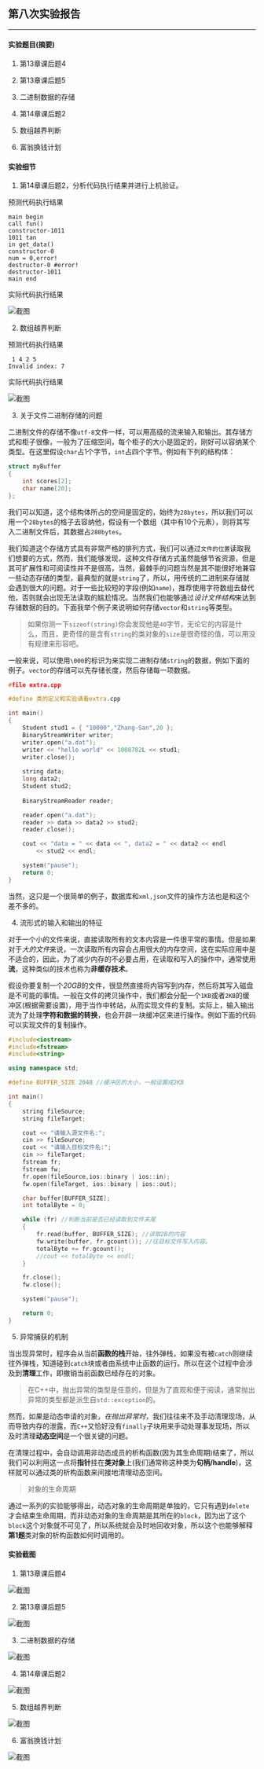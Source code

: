 ## 第八次实验报告

***

#### 实验题目(摘要)

1. 第13章课后题4

2. 第13章课后题5

3. 二进制数据的存储

4. 第14章课后题2

5. 数组越界判断

6. 富翁换钱计划

#### 实验细节

1. 第14章课后题2，分析代码执行结果并进行上机验证。

预测代码执行结果

```
main begin
call fun()
constructor-1011
1011 tan
in get_data()
constructor-0
num = 0,error!
destructor-0 #error!
destructor-1011
main end
```

实际代码执行结果

![截图](../.image/e37.png)

2. 数组越界判断

预测代码执行结果

```
 1 4 2 5
Invalid index: 7

```

实际代码执行结果

![截图](../.image/e38.png)

3. 关于文件二进制存储的问题

二进制文件的存储不像`utf-8`文件一样，可以用高级的流来输入和输出。其存储方式和柜子很像，一般为了压缩空间，每个柜子的大小是固定的，刚好可以容纳某个类型。在这里假设`char`占1个字节，`int`占四个字节。例如有下列的结构体：

```cpp
struct myBuffer
{
    int scores[2];
    char name[20];
};
```

我们可以知道，这个结构体所占的空间是固定的，始终为`28bytes`，所以我们可以用一个`28bytes`的格子去容纳他，假设有一个数组（其中有10个元素），则将其写入二进制文件后，其数据占`280bytes`。

我们知道这个存储方式具有非常严格的排列方式，我们可以通过`文件的位置`读取我们想要的方式，然而，我们能够发现，这种文件存储方式虽然能够节省资源，但是其可扩展性和可阅读性并不是很高，当然，最棘手的问题当然是其不能很好地兼容一些动态存储的类型，最典型的就是`string`了，所以，用传统的二进制来存储就会遇到很大的问题。对于一些比较短的字段(例如`name`)，推荐使用字符数组去替代他，否则就会出现无法读取的尴尬情况。当然我们也能够通过*设计文件结构*来达到存储数据的目的。下面我举个例子来说明如何存储`vector`和`string`等类型。

> 如果你测一下`sizeof(string)`你会发现他是`40`字节，无论它的内容是什么，而且，更奇怪的是含有`string`的类对象的`size`是很奇怪的值，可以用没有规律来形容吧。

一般来说，可以使用`\000`的标识为来实现二进制存储`string`的数据，例如下面的例子。`vector`的存储可以先存储长度，然后存储每一项数据。

```cpp
#file extra.cpp

#define 类的定义和实验请看extra.cpp

int main() 
{
	Student stud1 = { "10000","Zhang-San",20 };
	BinaryStreamWriter writer;
	writer.open("a.dat");
	writer << "hello world" << 1008782L << stud1;
	writer.close();
	
	string data;
	long data2;
	Student stud2;
	
	BinaryStreamReader reader;

	reader.open("a.dat");
	reader >> data >> data2 >> stud2;
	reader.close();

	cout << "data = " << data << ", data2 = " << data2 << endl
		<< stud2 << endl;

	system("pause");
	return 0;
}
```

当然，这只是一个很简单的例子，数据库和`xml,json`文件的操作方法也是和这个差不多的。

4. 流形式的输入和输出的特征

对于一个小的文件来说，直接读取所有的文本内容是一件很平常的事情。但是如果对于*大的文件*来说，一次读取所有内容会占用很大的内存空间，这在实际应用中是不适合的，因此，为了减少内存的不必要占用，在读取和写入的操作中，通常使用**流**，这种类似的技术也称为**非缓存技术**。

假设你要复制一个*20GB*的文件，很显然直接将内容写到内存，然后将其写入磁盘是不可能的事情。一般在文件的拷贝操作中，我们都会分配一个`1KB`或者`2KB`的缓冲区(根据需要设置)，用于当作中转站，从而实现文件的复制。实际上，输入输出流为了处理**字符和数据的转换**，也会开辟一块缓冲区来进行操作。例如下面的代码可以实现文件的复制操作。

```cpp
#include<iostream>
#include<fstream>
#include<string>

using namespace std;

#define BUFFER_SIZE 2048 //缓冲区的大小，一般设置成2KB

int main() 
{
	string fileSource;
	string fileTarget;

	cout << "请输入源文件名:";
	cin >> fileSource;
	cout << "请输入目标文件名:";
	cin >> fileTarget;
	fstream fr;
	fstream fw;
	fr.open(fileSource,ios::binary | ios::in);
	fw.open(fileTarget, ios::binary | ios::out);

	char buffer[BUFFER_SIZE];
	int totalByte = 0;

	while (fr) //判断当前是否已经读取到文件末尾
	{
		fr.read(buffer, BUFFER_SIZE); //读取2B的内容
		fw.write(buffer, fr.gcount()); //往目标文件写入内容。
		totalByte += fr.gcount();
		//cout << totalByte << endl;
	}

	fr.close();
	fw.close();

	system("pause");

	return 0;
}
```

5. 异常捕获的机制

当出现异常时，程序会从当前**函数的栈**开始，往外弹栈，如果没有被`catch`则继续往外弹栈，知道碰到`catch`块或者由系统中止函数的运行。所以在这个过程中会涉及到**清理**工作，即撤销当前函数已经存在的对象。

> 在C++中，抛出异常的类型是任意的，但是为了直观和便于阅读，通常抛出异常的类型都是派生自`std::exception`的。

然而，如果是动态申请的对象，*在抛出异常时*，我们往往来不及手动清理现场，从而导致内存的泄露，而`C++`又恰好没有`finally`子块用来手动处理事发现场，所以及时清理**动态空间**是一个很关键的问题。

在清理过程中，会自动调用非动态成员的析构函数(因为其生命周期)结束了，所以我们可以利用这一点将**指针**挂在**类对象**上(我们通常称这种类为**句柄/handle**)，这样就可以通过类的析构函数来间接地清理动态空间。

> 对象的生命周期

通过一系列的实验能够得出，动态对象的生命周期是单独的，它只有遇到`delete`才会结束生命周期，而非动态对象的生命周期是其所在的`block`，因为出了这个`block`这个对象就不可见了，所以系统就会及时地回收对象，所以这个也能够解释**第1题**类对象的析构函数如何时调用的。

#### 实验截图

1. 第13章课后题4

![截图](../.image/e33.png)

2. 第13章课后题5

![截图](../.image/e34.png)

3. 二进制数据的存储

![截图](../.image/e35.png)

4. 第14章课后题2

![截图](../.image/e37.png)

5. 数组越界判断

![截图](../.image/e38.png)

6. 富翁换钱计划

![截图](../.image/e36.png)
